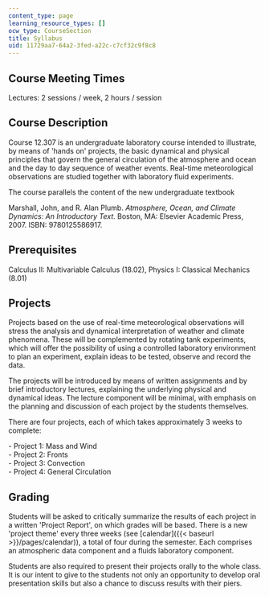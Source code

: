 ```yaml
---
content_type: page
learning_resource_types: []
ocw_type: CourseSection
title: Syllabus
uid: 11729aa7-64a2-3fed-a22c-c7cf32c9f8c8
---
```


Course Meeting Times
--------------------

Lectures: 2 sessions / week, 2 hours / session

Course Description
------------------

Course 12.307 is an undergraduate laboratory course intended to illustrate, by means of 'hands on' projects, the basic dynamical and physical principles that govern the general circulation of the atmosphere and ocean and the day to day sequence of weather events. Real-time meteorological observations are studied together with laboratory fluid experiments.

The course parallels the content of the new undergraduate textbook

Marshall, John, and R. Alan Plumb. _Atmosphere, Ocean, and Climate Dynamics: An Introductory Text_. Boston, MA: Elsevier Academic Press, 2007. ISBN: 9780125586917. 

Prerequisites
-------------

Calculus II: Multivariable Calculus (18.02), Physics I: Classical Mechanics (8.01)

Projects
--------

Projects based on the use of real-time meteorological observations will stress the analysis and dynamical interpretation of weather and climate phenomena. These will be complemented by rotating tank experiments, which will offer the possibility of using a controlled laboratory environment to plan an experiment, explain ideas to be tested, observe and record the data.

The projects will be introduced by means of written assignments and by brief introductory lectures, explaining the underlying physical and dynamical ideas. The lecture component will be minimal, with emphasis on the planning and discussion of each project by the students themselves.

There are four projects, each of which takes approximately 3 weeks to complete:

\- Project 1: Mass and Wind  
\- Project 2: Fronts  
\- Project 3: Convection  
\- Project 4: General Circulation

Grading
-------

Students will be asked to critically summarize the results of each project in a written 'Project Report', on which grades will be based. There is a new 'project theme' every three weeks (see [calendar]({{< baseurl >}}/pages/calendar)), a total of four during the semester. Each comprises an atmospheric data component and a fluids laboratory component.

Students are also required to present their projects orally to the whole class. It is our intent to give to the students not only an opportunity to develop oral presentation skills but also a chance to discuss results with their piers.